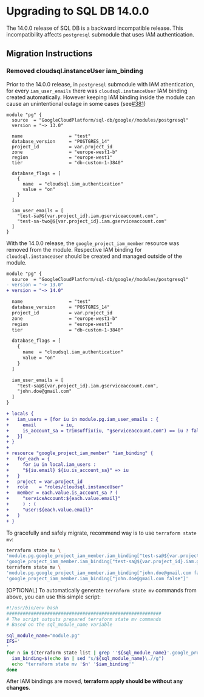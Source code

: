 # Upgrading to SQL DB 14.0.0

The 14.0.0 release of SQL DB is a backward incompatible release. This incompatibility affects `postgresql` submodule that uses IAM authentication.

## Migration Instructions

### Removed cloudsql.instanceUser iam_binding

Prior to the 14.0.0 release, in `postgresql` submodule with IAM athentication, for every `iam_user_emails` there was  `cloudsql.instanceUser` IAM binding created automatically. However keeping IAM binding inside the module can cause an unintentional outage in some cases (see[#381](https://github.com/terraform-google-modules/terraform-google-sql-db/issues/381))

```hcl
module "pg" {
  source  = "GoogleCloudPlatform/sql-db/google//modules/postgresql"
  version = "~> 13.0"

  name                 = "test"
  database_version     = "POSTGRES_14"
  project_id           = var.project_id
  zone                 = "europe-west1-b"
  region               = "europe-west1"
  tier                 = "db-custom-1-3840"

  database_flags = [
    {
      name  = "cloudsql.iam_authentication"
      value = "on"
    }
  ]

  iam_user_emails = [
    "test-sa@${var.project_id}.iam.gserviceaccount.com",
    "test-sa-two@${var.project_id}.iam.gserviceaccount.com"
  ]
}
```

With the 14.0.0 release, the `google_project_iam_member` resource was removed from the module. Respective IAM binding for `cloudsql.instanceUser` should be created and managed outside of the module.

```diff
module "pg" {
  source  = "GoogleCloudPlatform/sql-db/google//modules/postgresql"
- version = "~> 13.0"
+ version = "~> 14.0"

  name                 = "test"
  database_version     = "POSTGRES_14"
  project_id           = var.project_id
  zone                 = "europe-west1-b"
  region               = "europe-west1"
  tier                 = "db-custom-1-3840"

  database_flags = [
    {
      name  = "cloudsql.iam_authentication"
      value = "on"
    }
  ]

  iam_user_emails = [
    "test-sa@${var.project_id}.iam.gserviceaccount.com",
    "john.doe@gmail.com"
  ]
}

+ locals {
+   iam_users = [for iu in module.pg.iam_user_emails : {
+     email         = iu,
+     is_account_sa = trimsuffix(iu, "gserviceaccount.com") == iu ? false : true
+   }]
+ }
+
+ resource "google_project_iam_member" "iam_binding" {
+   for_each = {
+     for iu in local.iam_users :
+     "${iu.email} ${iu.is_account_sa}" => iu
+   }
+   project = var.project_id
+   role    = "roles/cloudsql.instanceUser"
+   member = each.value.is_account_sa ? (
+     "serviceAccount:${each.value.email}"
+     ) : (
+     "user:${each.value.email}"
+   )
+ }
```

To gracefully and safely migrate, recommend way is to use `terraform state mv`:

```sh
terraform state mv \
'module.pg.google_project_iam_member.iam_binding["test-sa@${var.project_id}.iam.gserviceaccount.com true"]' \
'google_project_iam_member.iam_binding["test-sa@${var.project_id}.iam.gserviceaccount.com true"]'
terraform state mv \
'module.pg.google_project_iam_member.iam_binding["john.doe@gmail.com false"]' \
'google_project_iam_member.iam_binding["john.doe@gmail.com false"]'
```

[OPTIONAL] To automatically generate `terraform state mv` commands from above, you can use this simple script:

```sh
#!/usr/bin/env bash
#########################################################
# The script outputs prepared terraform state mv commands
# Based on the sql_module_name variable

sql_module_name="module.pg"
IFS='
'
for n in $(terraform state list | grep ''${sql_module_name}'.google_project_iam_member.iam_binding'); do
  iam_binding=$(echo $n | sed "s/${sql_module_name}\.//g")
  echo "terraform state mv '$n' '$iam_binding'"
done
```

After IAM bindings are moved, **terraform apply should be without any changes**.
